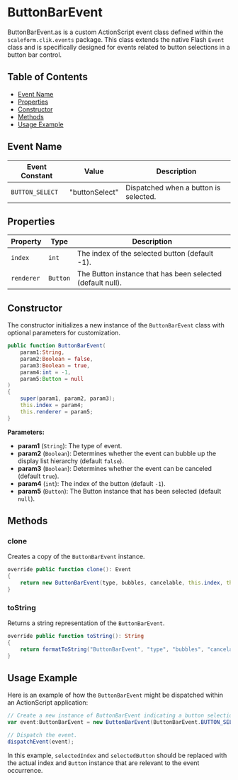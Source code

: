 # ButtonBarEvent
ButtonBarEvent.as is a custom ActionScript event class defined within the `scaleform.clik.events` package.
This class extends the native Flash `Event` class and is specifically designed for events related to button selections in a button bar control.

## Table of Contents

- [Event Name](#event-name)
- [Properties](#properties)
- [Constructor](#constructor)
- [Methods](#methods)
- [Usage Example](#usage-example)

## Event Name

| Event Constant     | Value         | Description                             |
|--------------------|---------------|-----------------------------------------|
| `BUTTON_SELECT`    | "buttonSelect"| Dispatched when a button is selected.   |

## Properties

| Property  | Type    | Description                                           |
|-----------|---------|-------------------------------------------------------|
| `index`   | `int`   | The index of the selected button (default -1).        |
| `renderer`| `Button`| The Button instance that has been selected (default null). |

## Constructor

The constructor initializes a new instance of the `ButtonBarEvent` class with optional parameters for customization.

```actionscript
public function ButtonBarEvent(
    param1:String,
    param2:Boolean = false,
    param3:Boolean = true,
    param4:int = -1,
    param5:Button = null
)
{
    super(param1, param2, param3);
    this.index = param4;
    this.renderer = param5;
}
```

**Parameters:**

- **param1** (`String`): The type of event.
- **param2** (`Boolean`): Determines whether the event can bubble up the display list hierarchy (default `false`).
- **param3** (`Boolean`): Determines whether the event can be canceled (default `true`).
- **param4** (`int`): The index of the button (default `-1`).
- **param5** (`Button`): The Button instance that has been selected (default `null`).

## Methods

### clone
Creates a copy of the `ButtonBarEvent` instance.

```actionscript
override public function clone(): Event
{
    return new ButtonBarEvent(type, bubbles, cancelable, this.index, this.renderer);
}
```

### toString
Returns a string representation of the `ButtonBarEvent`.

```actionscript
override public function toString(): String
{
    return formatToString("ButtonBarEvent", "type", "bubbles", "cancelable", "index", "renderer");
}
```

## Usage Example

Here is an example of how the `ButtonBarEvent` might be dispatched within an ActionScript application:

```actionscript
// Create a new instance of ButtonBarEvent indicating a button selection.
var event:ButtonBarEvent = new ButtonBarEvent(ButtonBarEvent.BUTTON_SELECT, false, true, selectedIndex, selectedButton);

// Dispatch the event.
dispatchEvent(event);
```

In this example, `selectedIndex` and `selectedButton` should be replaced with the actual index and `Button` instance that are relevant to the event occurrence.
